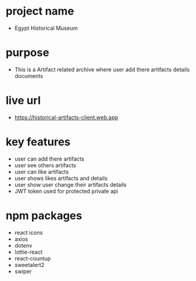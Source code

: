 

# project name
- Egypt Historical Museum

# purpose
- This is a Artifact related archive where user add there artifacts details documents

# live url 
- https://historical-artifacts-client.web.app

# key features
- user can add there artifacts
- user see others artifacts
- user can like artifacts
- user shows likes artifacts and details 
- user show user change their artifacts details
- JWT token used for protected private api 

# npm packages
- react icons
- axios
- dotenv
- lottie-react
- react-countup
- sweetalert2
- swiper

